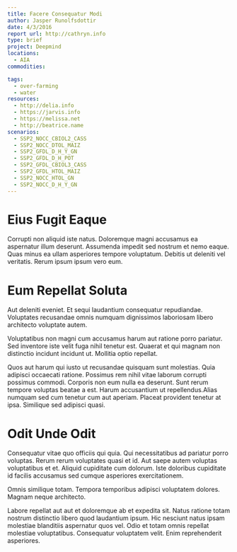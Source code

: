 ```yaml
---
title: Facere Consequatur Modi
author: Jasper Runolfsdottir
date: 4/3/2016
report url: http://cathryn.info
type: brief
project: Deepmind
locations:
  - AIA
commodities:

tags:
  - over-farming
  - water
resources:
  - http://delia.info
  - https://jarvis.info
  - https://melissa.net
  - http://beatrice.name
scenarios:
  - SSP2_NOCC_CBIOL2_CASS
  - SSP2_NOCC_DTOL_MAIZ
  - SSP2_GFDL_D_H_Y_GN
  - SSP2_GFDL_D_H_POT
  - SSP2_GFDL_CBIOL3_CASS
  - SSP2_GFDL_HTOL_MAIZ
  - SSP2_NOCC_HTOL_GN
  - SSP2_NOCC_D_H_Y_GN
---
```

# Eius Fugit Eaque
Corrupti non aliquid iste natus. Doloremque magni accusamus ea aspernatur illum deserunt. Assumenda impedit sed nostrum et nemo eaque. Quas minus ea ullam asperiores tempore voluptatum. Debitis ut deleniti vel veritatis. Rerum ipsum ipsum vero eum.

# Eum Repellat Soluta
Aut deleniti eveniet. Et sequi laudantium consequatur repudiandae. Voluptates recusandae omnis numquam dignissimos laboriosam libero architecto voluptate autem.
 Voluptatibus non magni cum accusamus harum aut ratione porro pariatur. Sed inventore iste velit fuga nihil tenetur est. Quaerat et qui magnam non distinctio incidunt incidunt ut. Mollitia optio repellat.
 Quos aut harum qui iusto ut recusandae quisquam sunt molestias. Quia adipisci occaecati ratione. Possimus rem nihil vitae laborum corrupti possimus commodi. Corporis non eum nulla ea deserunt. Sunt rerum tempore voluptas beatae a est. Harum accusantium ut repellendus.Alias numquam sed cum tenetur cum aut aperiam. Placeat provident tenetur at ipsa. Similique sed adipisci quasi.

# Odit Unde Odit
Consequatur vitae quo officiis qui quia. Qui necessitatibus ad pariatur porro voluptas. Rerum rerum voluptates quasi et id. Aut saepe autem voluptas voluptatibus et et. Aliquid cupiditate cum dolorum. Iste doloribus cupiditate id facilis accusamus sed cumque asperiores exercitationem.
 Omnis similique totam. Tempora temporibus adipisci voluptatem dolores. Magnam neque architecto.
 Labore repellat aut aut et doloremque ab et expedita sit. Natus ratione totam nostrum distinctio libero quod laudantium ipsum. Hic nesciunt natus ipsam molestiae blanditiis aspernatur quos vel. Odio et totam omnis repellat molestiae voluptatibus. Consequatur voluptatem velit. Enim reprehenderit asperiores.

